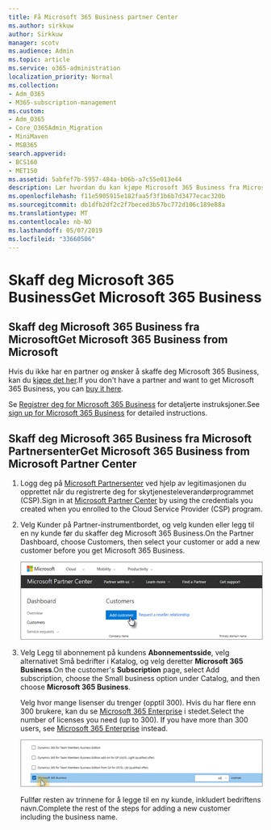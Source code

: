 ```yaml
---
title: Få Microsoft 365 Business partner Center
ms.author: sirkkuw
author: Sirkkuw
manager: scotv
ms.audience: Admin
ms.topic: article
ms.service: o365-administration
localization_priority: Normal
ms.collection:
- Adm_O365
- M365-subscription-management
ms.custom:
- Adm_O365
- Core_O365Admin_Migration
- MiniMaven
- MSB365
search.appverid:
- BCS160
- MET150
ms.assetid: 5abfef7b-5957-484a-b06b-a7c55e013e44
description: Lær hvordan du kan kjøpe Microsoft 365 Business fra Microsoft Partner Center.
ms.openlocfilehash: f11e5905915e182faa5f3f1b6b7d3477ecac320b
ms.sourcegitcommit: db1dfb2df2c2f7beced3b57bc772d106c189e88a
ms.translationtype: MT
ms.contentlocale: nb-NO
ms.lasthandoff: 05/07/2019
ms.locfileid: "33660506"
---
```

# <a name="get-microsoft-365-business"></a><span data-ttu-id="466ed-103">Skaff deg Microsoft 365 Business</span><span class="sxs-lookup"><span data-stu-id="466ed-103">Get Microsoft 365 Business</span></span>

## <a name="get-microsoft-365-business-from-microsoft"></a><span data-ttu-id="466ed-104">Skaff deg Microsoft 365 Business fra Microsoft</span><span class="sxs-lookup"><span data-stu-id="466ed-104">Get Microsoft 365 Business from Microsoft</span></span>

<span data-ttu-id="466ed-105">Hvis du ikke har en partner og ønsker å skaffe deg Microsoft 365 Business, kan du [kjøpe det her](https://www.microsoft.com/en-US/microsoft-365/business).</span><span class="sxs-lookup"><span data-stu-id="466ed-105">If you don't have a partner and want to get Microsoft 365 Business, you can [buy it here](https://www.microsoft.com/en-US/microsoft-365/business).</span></span>

<span data-ttu-id="466ed-106">Se [Registrer deg for Microsoft 365 Business](sign-up.md) for detaljerte instruksjoner.</span><span class="sxs-lookup"><span data-stu-id="466ed-106">See [sign up for Microsoft 365 Business](sign-up.md) for detailed instructions.</span></span>
  
## <a name="get-microsoft-365-business-from-microsoft-partner-center"></a><span data-ttu-id="466ed-107">Skaff deg Microsoft 365 Business fra Microsoft Partnersenter</span><span class="sxs-lookup"><span data-stu-id="466ed-107">Get Microsoft 365 Business from Microsoft Partner Center</span></span>

1. <span data-ttu-id="466ed-108">Logg deg på [Microsoft Partnersenter](https://go.microsoft.com/fwlink/p/?linkid=849910) ved hjelp av legitimasjonen du opprettet når du registrerte deg for skytjenesteleverandørprogrammet (CSP).</span><span class="sxs-lookup"><span data-stu-id="466ed-108">Sign in at [Microsoft Partner Center](https://go.microsoft.com/fwlink/p/?linkid=849910) by using the credentials you created when you enrolled to the Cloud Service Provider (CSP) program.</span></span> 
    
2. <span data-ttu-id="466ed-109">Velg Kunder på Partner-instrumentbordet, og velg kunden eller legg til en ny kunde før du skaffer deg Microsoft 365 Business.</span><span class="sxs-lookup"><span data-stu-id="466ed-109">On the Partner Dashboard, choose Customers, then select your customer or add a new customer before you get Microsoft 365 Business.</span></span>
    
    ![In the Microsoft Partner center, add a new customer.](media/ec807d07-bbd2-411f-8fe1-c644cf9a3882.png)
  
3. <span data-ttu-id="466ed-111">Velg Legg til abonnement på kundens **Abonnementsside**, velg alternativet Små bedrifter i Katalog, og velg deretter **Microsoft 365 Business**.</span><span class="sxs-lookup"><span data-stu-id="466ed-111">On the customer's **Subscription** page, select Add subscription, choose the Small business option under Catalog, and then choose **Microsoft 365 Business**.</span></span>
    
    <span data-ttu-id="466ed-p101">Velg hvor mange lisenser du trenger (opptil 300). Hvis du har flere enn 300 brukere, kan du se [Microsoft 365 Enterprise](https://go.microsoft.com/fwlink/p/?linkid=862316) i stedet.</span><span class="sxs-lookup"><span data-stu-id="466ed-p101">Select the number of licenses you need (up to 300). If you have more than 300 users, see [Microsoft 365 Enterprise](https://go.microsoft.com/fwlink/p/?linkid=862316) instead.</span></span> 
    
    ![On the New subscription page choose small business.](media/52d99e89-2175-4974-84bb-dd626048541b.png)
  
    <span data-ttu-id="466ed-115">Fullfør resten av trinnene for å legge til en ny kunde, inkludert bedriftens navn.</span><span class="sxs-lookup"><span data-stu-id="466ed-115">Complete the rest of the steps for adding a new customer including the business name.</span></span>
    


